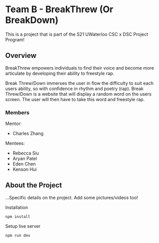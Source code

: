 # Team B - BreakThrew (Or BreakDown)

This is a project that is part of the S21 UWaterloo CSC x DSC Project Program! 

## Overview

BreakThrew empowers individuals to find their voice and become more articulate by developing their ability to freestyle rap. 

Break Threw/Down immerses the user in flow  the difficulty to suit each users ability, so 
with confidence in rhythm and poetry (rap). 
Break Threw/Down is a website that will display a random word on the users screen. The user will then have to take this word and freestyle rap. 

### Members
Mentor:
- Charles Zhang

Mentees:
- Rebecca Siu
- Aryan Patel
- Eden Chen
- Kenson Hui

## About the Project

...Specific details on the project. Add some pictures/videos too!


Installation
```
npm install
```

Setup live server
```
npm run dev
```
